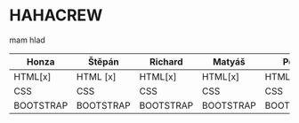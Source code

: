 # HAHACREW
mam hlad

| Honza          | Štěpán       |Richard|  Matyáš|Petr|Matěj|
| ------------- | ------------- |-------|--------|----|-----|
|HTML[x]|HTML [x]|HTML[x]|HTML[x]|HTML[x]|HTML|
|CSS|CSS|CSS|CSS|CSS|CSS|
|BOOTSTRAP|BOOTSTRAP|BOOTSTRAP|BOOTSTRAP|BOOTSTRAP|BOOTSTRAP|
